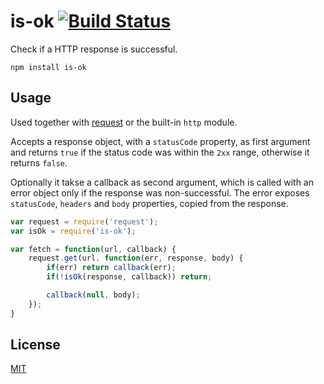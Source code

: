 # is-ok [![Build Status](https://travis-ci.org/e-conomic/is-ok.svg)](https://travis-ci.org/e-conomic/is-ok)

Check if a HTTP response is successful.

	npm install is-ok

## Usage

Used together with [request](https://github.com/request/request) or the built-in `http` module.

Accepts a response object, with a `statusCode` property, as first argument and returns `true` if the status code was within the `2xx` range, otherwise it returns `false`.

Optionally it takse a callback as second argument, which is called with an error object only if the response was non-successful. The error exposes `statusCode`, `headers` and `body` properties, copied from the response.

```javascript
var request = require('request');
var isOk = require('is-ok');

var fetch = function(url, callback) {
	request.get(url, function(err, response, body) {
		if(err) return callback(err);
		if(!isOk(response, callback)) return;

		callback(null, body);
	});
}
```

## License

[MIT](http://opensource.org/licenses/MIT)
